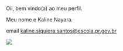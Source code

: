 Oii, bem vindo(a) ao meu perfil.

 Meu nome e Kaline Nayara.

email kaline.siquiera.santos@escola.pr.gov.br

![](https://media.tenor.com/Rvy1so6nirQAAAAC/minions-laughing-rofl.gif)

